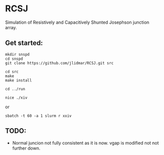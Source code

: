 # RCSJ
Simulation of Resistively and Capacitively Shunted Josephson junction array.

## Get started:

    mkdir snspd
    cd snspd
    git clone https://github.com/jlidmar/RCSJ.git src

    cd src
    make
    make install

    cd ../run

    nice ./xiv

or

    sbatch -t 60 -a 1 slurm r xxiv

## TODO:

- Normal juncion not fully consistent as it is now.  vgap is modified not not further down.